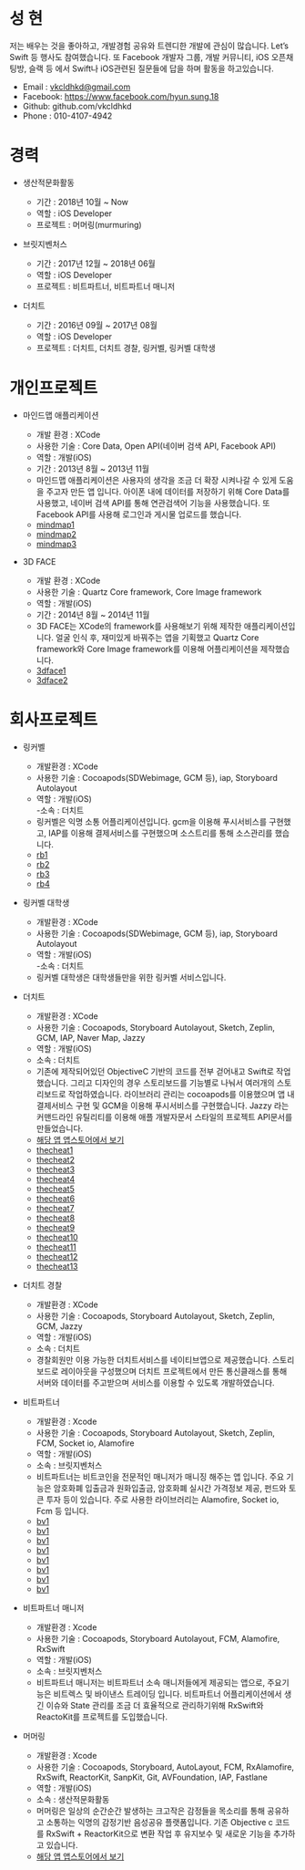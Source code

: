 # 성 현
저는 배우는 것을 좋아하고, 개발경험 공유와 트렌디한 개발에 관심이 많습니다. Let’s Swift 등 행사도 참여했습니다. 또 Facebook 개발자 그룹, 개발 커뮤니티, iOS 오픈채팅방, 슬랙 등 에서 Swift나 iOS관련된 질문들에 답을 하며 활동을 하고있습니다.

- Email : vkcldhkd@gmail.com
- Facebook:  https://www.facebook.com/hyun.sung.18
- Github:  github.com/vkcldhkd
- Phone : 010-4107-4942

# 경력
- 생산적문화활동
	- 기간 : 2018년 10월 ~ Now
	- 역할 : iOS Developer
	- 프로젝트 : 머머링(murmuring)

- 브릿지벤처스
	- 기간 : 2017년 12월 ~ 2018년 06월
	- 역할 : iOS Developer
	- 프로젝트 : 비트파트너, 비트파트너 매니저
 
- 더치트
	- 기간 : 2016년 09월 ~ 2017년 08월
	- 역할 : iOS Developer
	- 프로젝트 : 더치트, 더치트 경찰, 링커벨, 링커벨 대학생

# 개인프로젝트
- 마인드맵 애플리케이션  
	- 개발 환경 : XCode  
	- 사용한 기술 : Core Data, Open API(네이버 검색 API, Facebook API)  
	- 역할 : 개발(iOS)  
	- 기간 : 2013년 8월 ~ 2013년 11월
	- 마인드맵 애플리케이션은 사용자의 생각을 조금 더 확장 시켜나갈 수 있게 도움을 주고자 만든 앱 입니다. 아이폰 내에 데이터를 저장하기 위해 Core Data를 사용했고, 네이버 검색 API를 통해 연관검색어 기능을 사용했습니다. 또 Facebook API를 사용해 로그인과 게시물 업로드를 했습니다.
	- [mindmap1](https://github.com/vkcldhkd/resume/blob/master/images/mindmap1.png)
	- [mindmap2](https://github.com/vkcldhkd/resume/blob/master/images/mindmap2.png)
	- [mindmap3](https://github.com/vkcldhkd/resume/blob/master/images/mindmap3.png)

- 3D FACE  
	- 개발 환경 : XCode  
	- 사용한 기술 : Quartz Core framework, Core Image framework  
	- 역할 : 개발(iOS)  
	- 기간 : 2014년 8월 ~ 2014년 11월
	- 3D FACE는 XCode의 framework를 사용해보기 위해 제작한 애플리케이션입니다. 얼굴 인식 후, 재미있게 바꿔주는 앱을 기획했고 Quartz Core framework와 Core Image framework를 이용해 어플리케이션을 제작했습니다.
	- [3dface1](https://github.com/vkcldhkd/resume/blob/master/images/3dface1.png)
	- [3dface2](https://github.com/vkcldhkd/resume/blob/master/images/3dface2.png)

# 회사프로젝트
- 링커벨  
	- 개발환경 : XCode  
	- 사용한 기술 : Cocoapods(SDWebimage, GCM 등), iap, Storyboard Autolayout  
	- 역할 : 개발(iOS)  
	-소속 : 더치트  
	- 링커벨은 익명 소통 어플리케이션입니다. gcm을 이용해 푸시서비스를 구현했고, IAP를 이용해 결제서비스를 구현했으며 소스트리를 통해 소스관리를 했습니다.
	- [rb1](https://github.com/vkcldhkd/resume/blob/master/images/rb1.png)
	- [rb2](https://github.com/vkcldhkd/resume/blob/master/images/rb2.png)
	- [rb3](https://github.com/vkcldhkd/resume/blob/master/images/rb3.png)
	- [rb4](https://github.com/vkcldhkd/resume/blob/master/images/rb4.png)

- 링커벨  대학생
	- 개발환경 : XCode  
	- 사용한 기술 : Cocoapods(SDWebimage, GCM 등), iap, Storyboard Autolayout  
	- 역할 : 개발(iOS)  
	-소속 : 더치트  
	- 링커벨 대학생은 대학생들만을 위한 링커벨 서비스입니다. 
	
- 더치트  
	- 개발환경 : XCode  
	- 사용한 기술 : Cocoapods, Storyboard Autolayout, Sketch, Zeplin, GCM, IAP, Naver Map, Jazzy  
	- 역할 : 개발(iOS)  
	- 소속 : 더치트  
	- 기존에 제작되어있던 ObjectiveC 기반의 코드를 전부 걷어내고 Swift로 작업했습니다. 그리고 디자인의 경우  스토리보드를 기능별로 나눠서 여러개의 스토리보드로 작업하였습니다. 라이브러리 관리는 cocoapods를 이용했으며 앱 내 결제서비스 구현 및 GCM을 이용해 푸시서비스를 구현했습니다. Jazzy 라는 커맨드라인 유틸리티를 이용해 애플 개발자문서 스타일의 프로젝트 API문서를 만들었습니다. 
	- [해당 앱 앱스토어에서 보기](https://apps.apple.com/kr/app/%EB%8D%94%EC%B9%98%ED%8A%B8-%EC%82%AC%EA%B8%B0%ED%94%BC%ED%95%B4-%EC%A0%95%EB%B3%B4%EA%B3%B5%EC%9C%A0-%EA%B3%B5%EC%8B%9D-%EC%95%B1/id634456915)
	- [thecheat1](https://github.com/vkcldhkd/resume/blob/master/images/thecheat1.png)
	- [thecheat2](https://github.com/vkcldhkd/resume/blob/master/images/thecheat2.png)
	- [thecheat3](https://github.com/vkcldhkd/resume/blob/master/images/thecheat3.png)
	- [thecheat4](https://github.com/vkcldhkd/resume/blob/master/images/thecheat4.png)
	- [thecheat5](https://github.com/vkcldhkd/resume/blob/master/images/thecheat5.png)
	- [thecheat6](https://github.com/vkcldhkd/resume/blob/master/images/thecheat6.png)
	- [thecheat7](https://github.com/vkcldhkd/resume/blob/master/images/thecheat7.png)
	- [thecheat8](https://github.com/vkcldhkd/resume/blob/master/images/thecheat8.png)
	- [thecheat9](https://github.com/vkcldhkd/resume/blob/master/images/thecheat9.png)
	- [thecheat10](https://github.com/vkcldhkd/resume/blob/master/images/thecheat10.png)
	- [thecheat11](https://github.com/vkcldhkd/resume/blob/master/images/thecheat11.png)
	- [thecheat12](https://github.com/vkcldhkd/resume/blob/master/images/thecheat12.png)
	- [thecheat13](https://github.com/vkcldhkd/resume/blob/master/images/thecheat13.png)


- 더치트 경찰  
	- 개발환경 : XCode  
	- 사용한 기술 : Cocoapods, Storyboard Autolayout, Sketch, Zeplin, GCM, Jazzy  
	- 역할 : 개발(iOS)  
	- 소속 : 더치트  
	- 경찰회원만 이용 가능한 더치트서비스를 네이티브앱으로 제공했습니다. 스토리보드로 레이아웃을 구성했으며 더치트 프로젝트에서 만든 통신클래스를 통해 서버와 데이터를 주고받으며 서비스를 이용할 수 있도록 개발하였습니다.

- 비트파트너  
	- 개발환경 : Xcode  
	- 사용한 기술 : Cocoapods, Storyboard Autolayout, Sketch, Zeplin, FCM, Socket io, Alamofire  
	- 역할 : 개발(iOS)  
	- 소속 : 브릿지벤처스  
	- 비트파트너는 비트코인을 전문적인 매니저가 매니징 해주는 앱 입니다. 주요 기능은 암호화폐 입출금과 원화입출금, 암호화폐 실시간 가격정보 제공, 펀드와 토큰 투자 등이 있습니다. 주로 사용한 라이브러리는 Alamofire, Socket io, Fcm 등 입니다.
	- [bv1](https://github.com/vkcldhkd/resume/blob/master/images/bv1.png)
	- [bv1](https://github.com/vkcldhkd/resume/blob/master/images/bv2.png)
	- [bv1](https://github.com/vkcldhkd/resume/blob/master/images/bv3.png)
	- [bv1](https://github.com/vkcldhkd/resume/blob/master/images/bv4.png)
	- [bv1](https://github.com/vkcldhkd/resume/blob/master/images/bv5.png)
	- [bv1](https://github.com/vkcldhkd/resume/blob/master/images/bv6.png)
	- [bv1](https://github.com/vkcldhkd/resume/blob/master/images/bv7.png)
	- [bv1](https://github.com/vkcldhkd/resume/blob/master/images/bv8.png)

- 비트파트너 매니저  
	- 개발환경 : Xcode  
	- 사용한 기술 : Cocoapods, Storyboard Autolayout, FCM, Alamofire, RxSwift  
	- 역할 : 개발(iOS)  
	- 소속 : 브릿지벤처스  
	- 비트파트너 매니저는 비트파트너 소속 매니저들에게 제공되는 앱으로, 주요기능은 비트렉스 및 바이낸스 트레이딩 입니다. 비트파트너 어플리케이션에서 생긴 이슈와 State 관리를 조금 더 효율적으로 관리하기위해 RxSwift와 ReactoKit를 프로젝트를 도입했습니다.

- 머머링  
	- 개발환경 : Xcode  
	- 사용한 기술 : Cocoapods, Storyboard, AutoLayout, FCM, RxAlamofire, RxSwift, ReactorKit, SanpKit, Git, AVFoundation, IAP, Fastlane
	- 역할 : 개발(iOS)  
	- 소속 : 생산적문화활동  
	- 머머링은 일상의 순간순간 발생하는 크고작은 감정들을 목소리를 통해 공유하고 소통하는 익명의 감정기반 음성공유 플랫폼입니다. 기존 Objective c 코드를 RxSwift + ReactorKit으로 변환 작업 후 유지보수 및 새로운 기능을 추가하고 있습니다.
	- [해당 앱 앱스토어에서 보기](https://apps.apple.com/kr/app/%EB%A8%B8%EB%A8%B8%EB%A7%81-%EC%9D%BC%EC%83%81%EC%9D%84-%EB%8B%B4%EB%8A%94-%EB%AA%A9%EC%86%8C%EB%A6%AC/id1384878309)